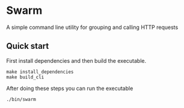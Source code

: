 # Swarm
A simple command line utility for grouping and calling HTTP requests

## Quick start
First install dependencies and then build the executable.

```
make install_dependencies
make build_cli
```

After doing these steps you can run the executable
```
./bin/swarm
```

